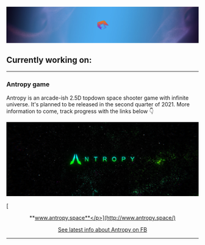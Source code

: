 ![Shrimp horizontal background](/horizontal_image.jpg?raw=true)

## Currently working on:

---

### Antropy game
Antropy is an arcade-ish 2.5D topdown space shooter game with infinite universe. It's planned to be released in the second quarter of 2021. More information to come, track progress with the links below 👇

![Antropy panel](/GitHub_BG.jpg?raw=true)

[<p align="center">**www.antropy.space**</p>](http://www.antropy.space/)

[<p align="center">See latest info about Antropy on FB</p>](https://www.facebook.com/AntropyGame/)

---
